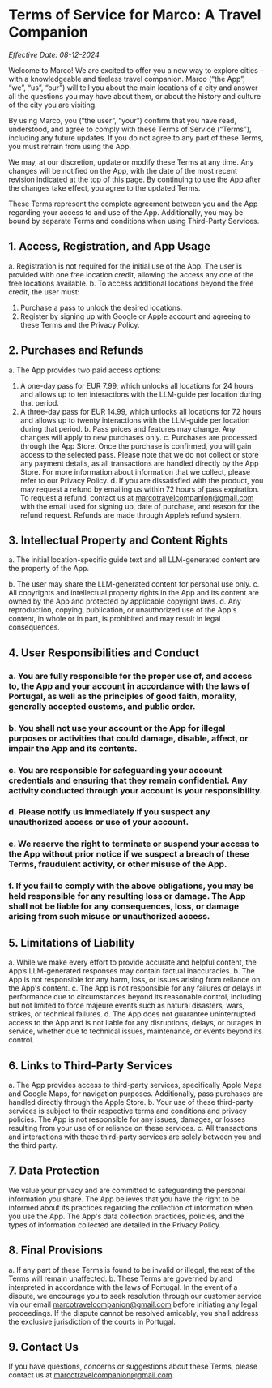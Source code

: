 # Terms of Service for Marco: A Travel Companion

*Effective Date: 08-12-2024*

Welcome to Marco! We are excited to offer you a new way to explore cities – with a knowledgeable and tireless travel companion. Marco (“the App”, “we”, “us”, “our”) will tell you about the main locations of a city and answer all the questions you may have about them, or about the history and culture of the city you are visiting.

By using Marco, you (“the user”, “your”) confirm that you have read, understood, and agree to comply with these Terms of Service (“Terms”), including any future updates. If you do not agree to any part of these Terms, you must refrain from using the App.

We may, at our discretion, update or modify these Terms at any time. Any changes will be notified on the App, with the date of the most recent revision indicated at the top of this page. By continuing to use the App after the changes take effect, you agree to the updated Terms.

These Terms represent the complete agreement between you and the App regarding your access to and use of the App. Additionally, you may be bound by separate Terms and conditions when using Third-Party Services.

## 1. Access, Registration, and App Usage
a. Registration is not required for the initial use of the App. The user is provided with one free location credit, allowing the access any one of the free locations available.
b. To access additional locations beyond the free credit, the user must:
1. Purchase a pass to unlock the desired locations.
2. Register by signing up with Google or Apple account and agreeing to these Terms and the Privacy Policy.


## 2. Purchases and Refunds
a. The App provides two paid access options:
1. A one-day pass for EUR 7.99, which unlocks all locations for 24 hours and allows up to ten interactions with the LLM-guide per location during that period.
2. A three-day pass for EUR 14.99, which unlocks all locations for 72 hours and allows up to twenty interactions with the LLM-guide per location during that period.
b. Pass prices and features may change. Any changes will apply to new purchases only.
c. Purchases are processed through the App Store. Once the purchase is confirmed, you will gain access to the selected pass. Please note that we do not collect or store any payment details, as all transactions are handled directly by the App Store. For more information about information that we collect, please refer to our Privacy Policy.
d. If you are dissatisfied with the product, you may request a refund by emailing us within 72 hours of pass expiration. To request a refund, contact us at marcotravelcompanion@gmail.com with the email used for signing up, date of purchase, and reason for the refund request. Refunds are made through Apple’s refund system.


## 3. Intellectual Property and Content Rights
a. The initial location-specific guide text and all LLM-generated content are the property of the App.


b. The user may share the LLM-generated content for personal use only.
c. All copyrights and intellectual property rights in the App and its content are owned by the App and protected by applicable copyright laws.
d. Any reproduction, copying, publication, or unauthorized use of the App's content, in whole or in part, is prohibited and may result in legal consequences.


## 4. User Responsibilities and Conduct
### a. You are fully responsible for the proper use of, and access to, the App and your account in accordance with the laws of Portugal, as well as the principles of good faith, morality, generally accepted customs, and public order.
### b. You shall not use your account or the App for illegal purposes or activities that could damage, disable, affect, or impair the App and its contents.
### c. You are responsible for safeguarding your account credentials and ensuring that they remain confidential. Any activity conducted through your account is your responsibility.
### d. Please notify us immediately if you suspect any unauthorized access or use of your account.
### e. We reserve the right to terminate or suspend your access to the App without prior notice if we suspect a breach of these Terms, fraudulent activity, or other misuse of the App.
### f. If you fail to comply with the above obligations, you may be held responsible for any resulting loss or damage. The App shall not be liable for any consequences, loss, or damage arising from such misuse or unauthorized access.


## 5. Limitations of Liability
a. While we make every effort to provide accurate and helpful content, the App’s LLM-generated responses may contain factual inaccuracies.
b. The App is not responsible for any harm, loss, or issues arising from reliance on the App's content.
c. The App is not responsible for any failures or delays in performance due to circumstances beyond its reasonable control, including but not limited to force majeure events such as natural disasters, wars, strikes, or technical failures.
d. The App does not guarantee uninterrupted access to the App and is not liable for any disruptions, delays, or outages in service, whether due to technical issues, maintenance, or events beyond its control.


## 6. Links to Third-Party Services
a. The App provides access to third-party services, specifically Apple Maps and Google Maps, for navigation purposes. Additionally, pass purchases are handled directly through the Apple Store.
b. Your use of these third-party services is subject to their respective terms and conditions and privacy policies. The App is not responsible for any issues, damages, or losses resulting from your use of or reliance on these services.
c. All transactions and interactions with these third-party services are solely between you and the third party.


## 7. Data Protection
We value your privacy and are committed to safeguarding the personal information you share. The App believes that you have the right to be informed about its practices regarding the collection of information when you use the App. The App's data collection practices, policies, and the types of information collected are detailed in the Privacy Policy.


## 8. Final Provisions
a. If any part of these Terms is found to be invalid or illegal, the rest of the Terms will remain unaffected. 
b. These Terms are governed by and interpreted in accordance with the laws of Portugal. In the event of a dispute, we encourage you to seek resolution through our customer service via our email [marcotravelcompanion@gmail.com](mailto:marcotravelcompanion@gmail.com) before initiating any legal proceedings. If the dispute cannot be resolved amicably, you shall address the exclusive jurisdiction of the courts in Portugal.


## 9. Contact Us
If you have questions, concerns or suggestions about these Terms, please contact us at [marcotravelcompanion@gmail.com](mailto:marcotravelcompanion@gmail.com).
